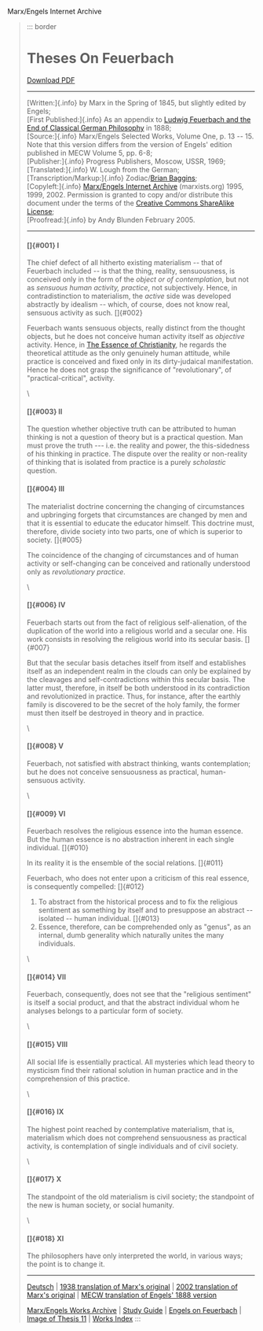 Marx/Engels Internet Archive

> ::: border
> # Theses On Feuerbach
>
> [Download PDF](theses.pdf)
>
> ------------------------------------------------------------------------
>
> [Written:]{.info} by Marx in the Spring of 1845, but slightly edited
> by Engels;\
> [First Published:]{.info} As an appendix to [Ludwig Feuerbach and the
> End of Classical German
> Philosophy](../../1886/ludwig-feuerbach/index.htm) in 1888;\
> [Source:]{.info} Marx/Engels Selected Works, Volume One, p. 13 -- 15.\
> Note that this version differs from the version of Engels' edition
> published in MECW Volume 5, pp. 6-8;\
> [Publisher:]{.info} Progress Publishers, Moscow, USSR, 1969;\
> [Translated:]{.info} W. Lough from the German;\
> [Transcription/Markup:]{.info} Zodiac/[Brian
> Baggins](../../../../../admin/volunteers/steering.htm#emeritus);\
> [Copyleft:]{.info} [Marx/Engels Internet Archive](../../../index.htm)
> (marxists.org) 1995, 1999, 2002. Permission is granted to copy and/or
> distribute this document under the terms of the [Creative Commons
> ShareAlike License](../../../../../admin/legal/cc/by-sa.htm);\
> [Proofread:]{.info} by Andy Blunden February 2005.
>
> ------------------------------------------------------------------------
>
> #### []{#001} I
>
> The chief defect of all hitherto existing materialism -- that of
> Feuerbach included -- is that the thing, reality, sensuousness, is
> conceived only in the form of the *object or of contemplation*, but
> not as *sensuous human activity, practice*, not subjectively. Hence,
> in contradistinction to materialism, the *active* side was developed
> abstractly by idealism -- which, of course, does not know real,
> sensuous activity as such. []{#002}
>
> Feuerbach wants sensuous objects, really distinct from the thought
> objects, but he does not conceive human activity itself as *objective*
> activity. Hence, in [The Essence of
> Christianity](../../../../../reference/archive/feuerbach/works/essence/index.htm),
> he regards the theoretical attitude as the only genuinely human
> attitude, while practice is conceived and fixed only in its
> dirty-judaical manifestation. Hence he does not grasp the significance
> of "revolutionary", of "practical-critical", activity.
>
> \
>
> #### []{#003} II
>
> The question whether objective truth can be attributed to human
> thinking is not a question of theory but is a practical question. Man
> must prove the truth --- i.e. the reality and power, the
> this-sidedness of his thinking in practice. The dispute over the
> reality or non-reality of thinking that is isolated from practice is a
> purely *scholastic* question.
>
> #### []{#004} III
>
> The materialist doctrine concerning the changing of circumstances and
> upbringing forgets that circumstances are changed by men and that it
> is essential to educate the educator himself. This doctrine must,
> therefore, divide society into two parts, one of which is superior to
> society. []{#005}
>
> The coincidence of the changing of circumstances and of human activity
> or self-changing can be conceived and rationally understood only as
> *revolutionary practice*.
>
> \
>
> #### []{#006} IV
>
> Feuerbach starts out from the fact of religious self-alienation, of
> the duplication of the world into a religious world and a secular one.
> His work consists in resolving the religious world into its secular
> basis. []{#007}
>
> But that the secular basis detaches itself from itself and establishes
> itself as an independent realm in the clouds can only be explained by
> the cleavages and self-contradictions within this secular basis. The
> latter must, therefore, in itself be both understood in its
> contradiction and revolutionized in practice. Thus, for instance,
> after the earthly family is discovered to be the secret of the holy
> family, the former must then itself be destroyed in theory and in
> practice.
>
> \
>
> #### []{#008} V
>
> Feuerbach, not satisfied with abstract thinking, wants contemplation;
> but he does not conceive sensuousness as practical, human-sensuous
> activity.
>
> \
>
> #### []{#009} VI
>
> Feuerbach resolves the religious essence into the human essence. But
> the human essence is no abstraction inherent in each single
> individual. []{#010}
>
> In its reality it is the ensemble of the social relations. []{#011}
>
> Feuerbach, who does not enter upon a criticism of this real essence,
> is consequently compelled: []{#012}
>
> 1.  To abstract from the historical process and to fix the religious
>     sentiment as something by itself and to presuppose an abstract --
>     isolated -- human individual. []{#013}
> 2.  Essence, therefore, can be comprehended only as "genus", as an
>     internal, dumb generality which naturally unites the many
>     individuals.
>
> \
>
> #### []{#014} VII
>
> Feuerbach, consequently, does not see that the "religious sentiment"
> is itself a social product, and that the abstract individual whom he
> analyses belongs to a particular form of society.
>
> \
>
> #### []{#015} VIII
>
> All social life is essentially practical. All mysteries which lead
> theory to mysticism find their rational solution in human practice and
> in the comprehension of this practice.
>
> \
>
> #### []{#016} IX
>
> The highest point reached by contemplative materialism, that is,
> materialism which does not comprehend sensuousness as practical
> activity, is contemplation of single individuals and of civil society.
>
> \
>
> #### []{#017} X
>
> The standpoint of the old materialism is civil society; the standpoint
> of the new is human society, or social humanity.
>
> \
>
> #### []{#018} XI
>
> The philosophers have only interpreted the world, in various ways; the
> point is to change it.
>
> ------------------------------------------------------------------------
>
> [Deutsch](../../../../../deutsch/archiv/marx-engels/1845/thesen/thesfeue-or.htm)
> \| [1938 translation of Marx's original](original.htm) \| [2002
> translation of Marx's original](index.htm) \| [MECW translation of
> Engels' 1888 version](engels.htm)
>
> [Marx/Engels Works Archive](../../../index.htm) \| [Study
> Guide](guide.htm) \| [Engels on Feuerbach](feuerbach.htm) \| [Image of
> Thesis 11](../../cw/volume05/thesis11.gif) \| [Works
> Index](../../date/index.htm)
> :::
